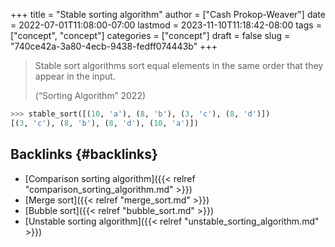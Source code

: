 +++
title = "Stable sorting algorithm"
author = ["Cash Prokop-Weaver"]
date = 2022-07-01T11:08:00-07:00
lastmod = 2023-11-10T11:18:42-08:00
tags = ["concept", "concept"]
categories = ["concept"]
draft = false
slug = "740ce42a-3a80-4ecb-9438-fedff074443b"
+++

> Stable sort algorithms sort equal elements in the same order that they appear in the input.
>
> (“Sorting Algorithm” 2022)

```python
>>> stable_sort([(10, 'a'), (8, 'b'), (3, 'c'), (8, 'd')])
[(3, 'c'), (8, 'b'), (8, 'd'), (10, 'a')])
```


## Backlinks {#backlinks}

-   [Comparison sorting algorithm]({{< relref "comparison_sorting_algorithm.md" >}})
-   [Merge sort]({{< relref "merge_sort.md" >}})
-   [Bubble sort]({{< relref "bubble_sort.md" >}})
-   [Unstable sorting algorithm]({{< relref "unstable_sorting_algorithm.md" >}})
